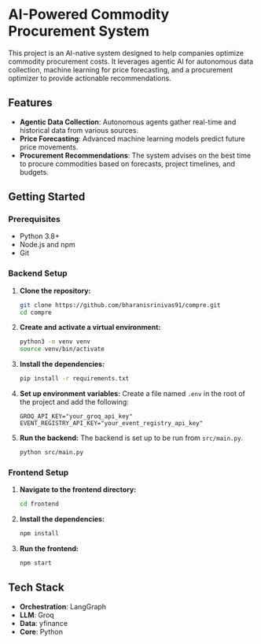 # AI-Powered Commodity Procurement System

This project is an AI-native system designed to help companies optimize commodity procurement costs. It leverages agentic AI for autonomous data collection, machine learning for price forecasting, and a procurement optimizer to provide actionable recommendations.

## Features

- **Agentic Data Collection**: Autonomous agents gather real-time and historical data from various sources.
- **Price Forecasting**: Advanced machine learning models predict future price movements.
- **Procurement Recommendations**: The system advises on the best time to procure commodities based on forecasts, project timelines, and budgets.

## Getting Started

### Prerequisites

- Python 3.8+
- Node.js and npm
- Git

### Backend Setup

1.  **Clone the repository:**
    ```bash
    git clone https://github.com/bharanisrinivas91/compre.git
    cd compre
    ```

2.  **Create and activate a virtual environment:**
    ```bash
    python3 -m venv venv
    source venv/bin/activate
    ```

3.  **Install the dependencies:**
    ```bash
    pip install -r requirements.txt
    ```

4.  **Set up environment variables:**
    Create a file named `.env` in the root of the project and add the following:
    ```
    GROQ_API_KEY="your_groq_api_key"
    EVENT_REGISTRY_API_KEY="your_event_registry_api_key"
    ```

5.  **Run the backend:**
    The backend is set up to be run from `src/main.py`.
    ```bash
    python src/main.py
    ```

### Frontend Setup

1.  **Navigate to the frontend directory:**
    ```bash
    cd frontend
    ```

2.  **Install the dependencies:**
    ```bash
    npm install
    ```

3.  **Run the frontend:**
    ```bash
    npm start
    ```

## Tech Stack

- **Orchestration**: LangGraph
- **LLM**: Groq
- **Data**: yfinance
- **Core**: Python
